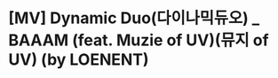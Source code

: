 <!--
id: 54363865156
link: http://tumblr.atmos.org/post/54363865156/mv-dynamic-duo-baaam-feat-muzie-of
slug: mv-dynamic-duo-baaam-feat-muzie-of
date: Mon Jul 01 2013 12:31:00 GMT-0700 (PDT)
publish: 2013-07-01
tags: 
title: [MV] Dynamic Duo(다이나믹듀오) _ BAAAM (feat. Muzie of UV)(뮤지 of UV) (by LOENENT)
-->


[MV] Dynamic Duo(다이나믹듀오) _ BAAAM (feat. Muzie of UV)(뮤지 of UV) (by LOENENT)
===========================================================================



